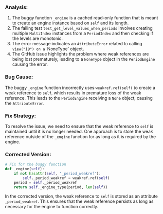 ### Analysis:
1. The buggy function `_engine` is a cached read-only function that is meant to create an engine instance based on `self` and its length.
2. The failing test `test_get_level_values_when_periods` involves creating multiple `MultiIndex` instances from a `PeriodIndex` and then checking if the levels are monotonic.
3. The error message indicates an `AttributeError` related to calling `view("i8") on a `NoneType` object.
4. The GitHub issue highlights the problem where weak references are being lost prematurely, leading to a `NoneType` object in the `PeriodEngine` causing the error.

### Bug Cause:
The buggy `_engine` function incorrectly uses `weakref.ref(self)` to create a weak reference to `self`, which results in premature loss of the weak reference. This leads to the `PeriodEngine` receiving a `None` object, causing the `AttributeError`.

### Fix Strategy:
To resolve the issue, we need to ensure that the weak reference to `self` is maintained until it is no longer needed. One approach is to store the weak reference outside of the `_engine` function for as long as it is required by the engine.

### Corrected Version:
```python
# Fix for the buggy function
def _engine(self):
    if not hasattr(self, '_period_weakref'):
        self._period_weakref = weakref.ref(self)
    period = self._period_weakref
    return self._engine_type(period, len(self))
```

In the corrected version, the weak reference to `self` is stored as an attribute `_period_weakref`. This ensures that the weak reference persists as long as necessary for the engine to function correctly.